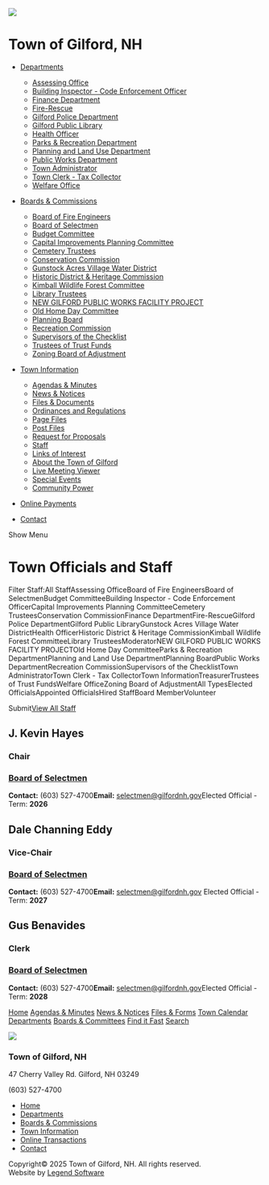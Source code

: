 ![ ](https://www.gilfordnh.gov/assets/config/logo.png)

# Town of Gilford, NH

- [Departments](https://www.gilfordnh.gov/entity/types-1)
  
  - [Assessing Office](https://www.gilfordnh.gov/entity/Assessing-Office-6)
  - [Building Inspector - Code Enforcement Officer](https://www.gilfordnh.gov/entity/Building-Inspector-Code-Enforcement-Officer-30)
  - [Finance Department](https://www.gilfordnh.gov/entity/Finance-Department-7)
  - [Fire-Rescue](https://www.gilfordnh.gov/entity/Fire-Rescue-8)
  - [Gilford Police Department](https://www.gilfordnh.gov/entity/Gilford-Police-Department-24)
  - [Gilford Public Library](https://www.gilfordnh.gov/entity/Gilford-Public-Library-13)
  - [Health Officer](https://www.gilfordnh.gov/entity/Health-Officer-27)
  - [Parks &amp; Recreation Department](https://www.gilfordnh.gov/entity/Parks-Recreation-Department-11)
  - [Planning and Land Use Department](https://www.gilfordnh.gov/entity/Planning-and-Land-Use-Department-9)
  - [Public Works Department](https://www.gilfordnh.gov/entity/Public-Works-Department-10)
  - [Town Administrator](https://www.gilfordnh.gov/entity/Town-Administrator-2)
  - [Town Clerk - Tax Collector](https://www.gilfordnh.gov/entity/Town-Clerk-Tax-Collector-3)
  - [Welfare Office](https://www.gilfordnh.gov/entity/Welfare-Office-25)
- [Boards &amp; Commissions](https://www.gilfordnh.gov/entity/types-2-3-4)
  
  - [Board of Fire Engineers](https://www.gilfordnh.gov/entity/Board-of-Fire-Engineers-5)
  - [Board of Selectmen](https://www.gilfordnh.gov/entity/Board-of-Selectmen-1)
  - [Budget Committee](https://www.gilfordnh.gov/entity/Budget-Committee-4)
  - [Capital Improvements Planning Committee](https://www.gilfordnh.gov/entity/Capital-Improvements-Planning-Committee-35)
  - [Cemetery Trustees](https://www.gilfordnh.gov/entity/Cemetery-Trustees-19)
  - [Conservation Commission](https://www.gilfordnh.gov/entity/Conservation-Commission-16)
  - [Gunstock Acres Village Water District](https://www.gilfordnh.gov/entity/Gunstock-Acres-Village-Water-District-29)
  - [Historic District &amp; Heritage Commission](https://www.gilfordnh.gov/entity/Historic-District-Heritage-Commission-17)
  - [Kimball Wildlife Forest Committee](https://www.gilfordnh.gov/entity/Kimball-Wildlife-Forest-Committee-32)
  - [Library Trustees](https://www.gilfordnh.gov/entity/Library-Trustees-18)
  - [NEW GILFORD PUBLIC WORKS FACILITY PROJECT](https://www.gilfordnh.gov/entity/NEW-GILFORD-PUBLIC-WORKS-FACILITY-PROJECT-36)
  - [Old Home Day Committee](https://www.gilfordnh.gov/entity/Old-Home-Day-Committee-15)
  - [Planning Board](https://www.gilfordnh.gov/entity/Planning-Board-22)
  - [Recreation Commission](https://www.gilfordnh.gov/entity/Recreation-Commission-26)
  - [Supervisors of the Checklist](https://www.gilfordnh.gov/entity/Supervisors-of-the-Checklist-20)
  - [Trustees of Trust Funds](https://www.gilfordnh.gov/entity/Trustees-of-Trust-Funds-21)
  - [Zoning Board of Adjustment](https://www.gilfordnh.gov/entity/Zoning-Board-of-Adjustment-23)
- [Town Information](https://www.gilfordnh.gov/entity/Town-Information-31)
  
  - [Agendas &amp; Minutes](https://www.gilfordnh.gov/agendas/-31)
  - [News &amp; Notices](https://www.gilfordnh.gov/news/-31)
  - [Files &amp; Documents](https://www.gilfordnh.gov/resources/-31)
  - [Ordinances and Regulations](https://www.gilfordnh.gov/resources/Town-Information-31?f=Ordinances-and-Regulations&categoryID=41)
  - [Page Files](https://www.gilfordnh.gov/resources/Town-Information-31?f=Page-Files&categoryID=94)
  - [Post Files](https://www.gilfordnh.gov/resources/Town-Information-31?f=Post-Files&categoryID=95)
  - [Request for Proposals](https://www.gilfordnh.gov/resources/Town-Information-31?f=Request-for-Proposals&categoryID=74)
  - [Staff](https://www.gilfordnh.gov/staff/-31)
  - [Links of Interest](https://www.gilfordnh.gov/links/-31)
  - [About the Town of Gilford](https://www.gilfordnh.gov/about_the_town_of_gilford)
  - [Live Meeting Viewer](https://www.gilfordnh.gov/live-meeting-viewer)
  - [Special Events](https://www.gilfordnh.gov/special-events)
  - [Community Power](https://www.gilfordnh.gov/community-power)
- [Online Payments](https://pay.eb2gov.com/gilfordnh)
- [Contact](https://www.gilfordnh.gov/forms/contact)

Show Menu

# Town Officials and Staff

Filter Staff:All StaffAssessing OfficeBoard of Fire EngineersBoard of SelectmenBudget CommitteeBuilding Inspector - Code Enforcement OfficerCapital Improvements Planning CommitteeCemetery TrusteesConservation CommissionFinance DepartmentFire-RescueGilford Police DepartmentGilford Public LibraryGunstock Acres Village Water DistrictHealth OfficerHistoric District &amp; Heritage CommissionKimball Wildlife Forest CommitteeLibrary TrusteesModeratorNEW GILFORD PUBLIC WORKS FACILITY PROJECTOld Home Day CommitteeParks &amp; Recreation DepartmentPlanning and Land Use DepartmentPlanning BoardPublic Works DepartmentRecreation CommissionSupervisors of the ChecklistTown AdministratorTown Clerk - Tax CollectorTown InformationTreasurerTrustees of Trust FundsWelfare OfficeZoning Board of AdjustmentAll TypesElected OfficialsAppointed OfficialsHired StaffBoard MemberVolunteer

Submit[View All Staff](https://www.gilfordnh.gov/staff)

## J. Kevin Hayes

### Chair

### [Board of Selectmen](https://www.gilfordnh.gov/entity/-1)

**Contact:** (603) 527-4700**Email:** [selectmen@gilfordnh.gov](mailto:selectmen@gilfordnh.gov)Elected Official - Term: **2026**

## Dale Channing Eddy

### Vice-Chair

### [Board of Selectmen](https://www.gilfordnh.gov/entity/-1)

**Contact:** (603) 527-4700**Email:** [selectmen@gilfordnh.gov](mailto:selectmen@gilfordnh.gov) Elected Official - Term: **2027**

## Gus Benavides

### Clerk

### [Board of Selectmen](https://www.gilfordnh.gov/entity/-1)

**Contact:** (603) 527-4700**Email:** [selectmen@gilfordnh.gov](mailto:selectmen@gilfordnh.gov)Elected Official - Term: **2028**

[Home](https://www.gilfordnh.gov) [Agendas &amp; Minutes](https://www.gilfordnh.gov/agendas/-0) [News &amp; Notices](https://www.gilfordnh.gov/news) [Files &amp; Forms](https://www.gilfordnh.gov/resources) [Town Calendar](https://www.gilfordnh.gov/calendar) [Departments](https://www.gilfordnh.gov/entity/types-1) [Boards &amp; Committees](https://www.gilfordnh.gov/entity/types-2-3-4) [Find it Fast](https://www.gilfordnh.gov/find-it-fast) [Search](https://www.gilfordnh.gov/search)

![ ](https://www.gilfordnh.gov/assets/config/logo.png)

### Town of Gilford, NH

47 Cherry Valley Rd. Gilford, NH 03249

(603) 527-4700

- [Home](https://www.gilfordnh.gov)
- [Departments](https://www.gilfordnh.gov/entity/types-1)
- [Boards &amp; Commissions](https://www.gilfordnh.gov/entity/types-2-3)
- [Town Information](https://www.gilfordnh.gov//entity/info-31)
- [Online Transactions](https://pay.eb2gov.com/gilfordnh)
- [Contact](https://www.gilfordnh.gov/forms/contact)

Copyright© 2025 Town of Gilford, NH. All rights reserved.  
Website by [Legend Software](https://legendsoftware.com)